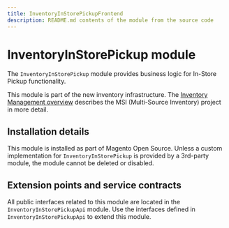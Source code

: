 ```yaml
---
title: InventoryInStorePickupFrontend
description: README.md contents of the module from the source code
---
```


# InventoryInStorePickup module

The `InventoryInStorePickup` module provides business logic for In-Store Pickup functionality.

This module is part of the new inventory infrastructure. The
[Inventory Management overview](https://developer.adobe.com/commerce/webapi/rest/inventory/index.html)
describes the MSI (Multi-Source Inventory) project in more detail.

## Installation details

This module is installed as part of Magento Open Source. Unless a custom implementation for `InventoryInStorePickup`
is provided by a 3rd-party module, the module cannot be deleted or disabled.

## Extension points and service contracts

All public interfaces related to this module are located in the `InventoryInStorePickupApi` module.
Use the interfaces defined in `InventoryInStorePickupApi` to extend this module.

